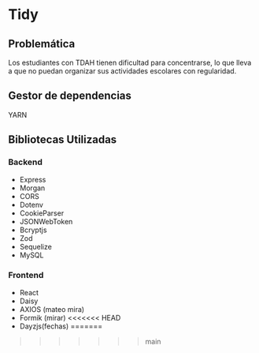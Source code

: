 # Tidy

## Problemática

Los estudiantes con TDAH tienen dificultad para concentrarse, lo que lleva a que no puedan organizar sus actividades escolares con regularidad.

## Gestor de dependencias

YARN

## Bibliotecas Utilizadas

### Backend

- Express
- Morgan
- CORS
- Dotenv
- CookieParser
- JSONWebToken
- Bcryptjs
- Zod
- Sequelize
- MySQL

### Frontend

- React
- Daisy
- AXIOS (mateo mira)
- Formik (mirar)
<<<<<<< HEAD
- Dayzjs(fechas)
=======
>>>>>>> main
